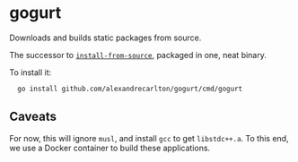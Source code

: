 # gogurt

Downloads and builds static packages from source.

The successor to [`install-from-source`](https://github.com/AlexandreCarlton/install-from-source),
packaged in one, neat binary.

To install it:

```bash
  go install github.com/alexandrecarlton/gogurt/cmd/gogurt
```

## Caveats
For now, this will ignore `musl`, and install `gcc` to get `libstdc++.a`.
To this end, we use a Docker container to build these applications.
